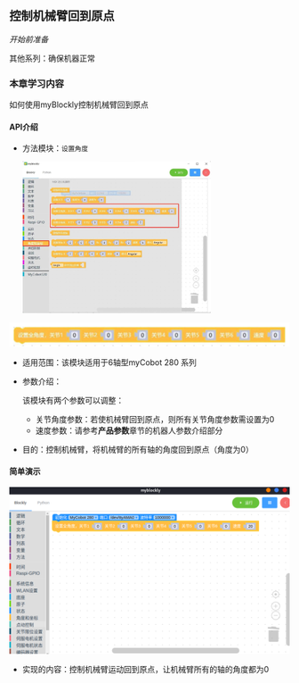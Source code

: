 ## 控制机械臂回到原点

<i>开始前准备</i>

其他系列：确保机器正常

### 本章学习内容

如何使用myBlockly控制机械臂回到原点

#### API介绍

* 方法模块：`设置角度`

  <img src="../../../../resource\3-FunctionsAndApplications\6.developmentGuide\myBlocklyAndUlFlow\backtoorgin/回到原点1.jpg" style="zoom:33%;" />

<img src="../../../../resource\3-FunctionsAndApplications\6.developmentGuide\myBlocklyAndUlFlow\backtoorgin/回到原点2.jpg" style="zoom: 50%;" />

* 适用范围：该模块适用于6轴型myCobot 280 系列

* 参数介绍：

  该模块有两个参数可以调整：

  * 关节角度参数：若使机械臂回到原点，则所有关节角度参数需设置为0
  * 速度参数：请参考**产品参数**章节的机器人参数介绍部分

* 目的：控制机械臂，将机械臂的所有轴的角度回到原点（角度为0）


#### 简单演示

<img src="../../../../resource\3-FunctionsAndApplications\6.developmentGuide\myBlocklyAndUlFlow\backtoorgin/回到原点demo1.jpg" style="zoom: 50%;" />

* 实现的内容：控制机械臂运动回到原点，让机械臂所有的轴的角度都为0
